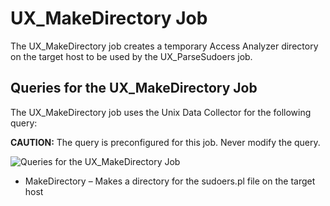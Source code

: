# UX_MakeDirectory Job

The UX_MakeDirectory job creates a temporary Access Analyzer directory on the target host to be used
by the UX_ParseSudoers job.

## Queries for the UX_MakeDirectory Job

The UX_MakeDirectory job uses the Unix Data Collector for the following query:

**CAUTION:** The query is preconfigured for this job. Never modify the query.

![Queries for the UX_MakeDirectory Job](/img/product_docs/accessanalyzer/12.0/solutions/unix/privilegedaccess/sudoers/collection/makedirectoryquery.webp)

- MakeDirectory – Makes a directory for the sudoers.pl file on the target host
